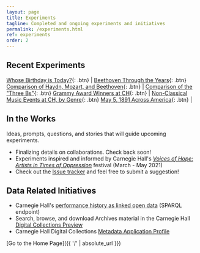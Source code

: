 ```yaml
---
layout: page
title: Experiments
tagline: Completed and ongoing experiments and initiatives
permalink: /experiments.html
ref: experiments
order: 2
---
```


## Recent Experiments

[Whose Birthday is Today?](/experiments/chdl-0001-a.md){: .btn} | [Beethoven Through the Years](/experiments/chdl-0002.md){: .btn}
[Comparison of Haydn, Mozart, and Beethoven](/experiments/chdl-0003.md){: .btn} | [Comparison of the "Three Bs"](/experiments/chdl-0004.md){: .btn} 
[Grammy Award Winners at CH](/experiments/chdl-0005.md){: .btn} | [Non-Classical Music Events at CH, by Genre](/experiments/chdl-0006.md){: .btn}
[May 5, 1891 Across America](/experiments/chdl-0008.md){: .btn} |


## In the Works

Ideas, prompts, questions, and stories that will guide upcoming experiments.

- Finalizing details on collaborations. Check back soon!
- Experiments inspired and informed by Carnegie Hall's *[Voices of Hope: Artists in Times of Oppression](https://www.carnegiehall.org/Events/Season-Highlights/Voices-of-Hope)* festival (March - May 2021)
- Check out the <a href="https://github.com/CarnegieHall/datalab/issues" target="_blank">Issue tracker</a> and feel free to submit a suggestion!

## Data Related Initiatives
- Carnegie Hall's <a href="http://data.carnegiehall.org/" target="_blank">performance history as linked open data</a> (SPARQL endpoint)
- Search, browse, and download Archives material in the Carnegie Hall <a href="https://collections.carnegiehall.org/" target="_blank">Digital Collections Preview</a>
- Carnegie Hall Digital Collections <a href="https://carnegiehall.github.io/digitalcolls-metadataprofile/" target="_blank">Metadata Application Profile</a>

[Go to the Home Page]({{ '/' | absolute_url }})

